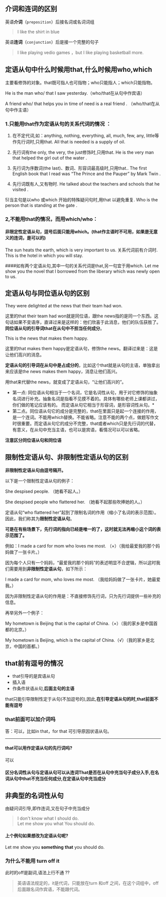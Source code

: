 ## 介词和连词的区别

英语**介词**（`preposition`）后接名词或名词词组

> I like the shirt in blue

英语**连词**（`conjunction`）后是接一个完整的句子

> I like playing vedio games ，but I like playing basketball more.


## 定语从句中什么时候用that,什么时候用who,which

主要看修饰的对象。that既可指人也可指物；who只能指人；which只能指物。

He is the man who/ that I saw yesterday.（who/that在从句中作宾语）

A friend who/ that helps you in time of need is a real friend . （who/that在从句中作主语）

### 1.只能用that作为定语从句的关系代词的情况 ：

1) 在不定代词,如：anything, nothing, everything, all, much, few, any, little等作先行词时,只用that. All that is needed is a supply of oil. 

2) 先行词有the only, the very, the just修饰时,只用that. He is the very man that helped the girl out of the water . 

3) 先行词为序数词(the last)、数词、形容词最高级时,只用that.. The first English book that I read was “The Prince and the Pauper” by Mark Twin . 

4) 先行词既有人,又有物时. He talked about the teachers and schools that he visited . 

5)当主句是以who 或which 开始的特殊疑问句时,用that 以避免重复. Who is the person that is standing at the gate . 

### 2,不能用that的情况，而用which/who：

#### 非限定性定语从句，逗号后面只能用which。(that作主语时不可用，如果是无意义的连词，是可以的)
The sun heats the earth, which is very important to us. 
关系代词前有介词时. This is the hotel in which you will stay. 



####如有两个定语从句,其中一句的关系代词是that,另一句宜于用which. 
Let me show you the novel that I borrowed from the liberary which was newly open to us. 


## 定语从句与同位语从句的区别

They were delighted at the news that their team had won. 

这里的that their team had won就是同位语，跟the news指的是同一个东西。这句话如果不变语序，直译过来是这样的：他们欣喜于此消息，他们的队伍获胜了。 **同位语从句的引导词that在从句中不担当任何成分**。

This is the news that makes them happy. 

这里的that makes them happy是定语从句，修饰the news。翻译过来是：这是让他们高兴的消息。 

**定语从句的引导词在从句中是占成分的**，比如这个that就是从句的主语，单独拿出来应该是the news makes them happy，消息让他们高兴。

用that来代替the news，就变成了定语从句，“让他们高兴的”。

* 第一点: 同位语从句相当于一个名词，它是名词性从句，用于对它修饰的抽象名词进行补充。抽象名词是指看不见摸不着的。具体有哪些老师上课都讲过，你们做的笔记应该有的。 而定语从句它相当于形容词，是形容词性从句。* 
* 第二点。同位语从句它的成分是完整的，that在里面只是起一个连接的作用，是一个连词。不能用which替换。不能省略。注意不能的两个点，做题写作文时很重要。而定语从句它的成分不完整，that或者which只是先行词的代替，有意义，在从句中充当主语，也可以是宾语，看情况可以可以省略。

**注意区分同位语从句和同位语**


## 限制性定语从句、非限制性定语从句的区别

**非限制性定语从句由逗号隔开。**

以下是一个限制性定语从句的例子：

She despised people. （她看不起人。）

She despised people who flattered her.  （她看不起那些吹捧她的人。）

定语从句“who flattered her”起到了限制名词的作用（缩小了名词的表示范围）。因此，我们称其为**限制性定语从句**。

**可是在有些场景下，先行词的指向已经是唯一的了，这时就无法再缩小这个词的表示范围了。**

例如：I made a card for mom who loves me most. （×）（我给最爱我的那个妈妈做了一张卡片。）

因为每个人只有一个妈妈，“最爱我的那个妈妈”的表述明显不合逻辑，所以这时我们需要用到**非限制性定语从句**，如下所示：

I made a card for mom, who loves me most. （我给妈妈做了一张卡片，她最爱我。）

因为非限制性定语从句的作用是：不直接修饰先行词，只为先行词提供一些补充的信息。

再举另外一个例子：

My hometown is Beijing that is the capital of China.（×）（我的家乡是中国首都的北京。）

My hometown is Beijing, which is the capital of China.（√）（我的家乡是北京，中国的首都。）


## that前有逗号的情况

* that引导的是宾语从句
* 插入语
* 作条件状语从句,**后面主句的主语**


that只能引导限制性定于从句(不加逗号的),因此,**在引导定语从句的时,that前面不能有逗号**

### that前面可以加介词吗

答：可以，比如in that，for that  可引导原因状语从句。

---

#### that可以用作定语从句的先行词吗?
可以

#### 区分名词性从句与定语从句可以从连词That是否在从句中充当句子成分入手,在名词从句中that不充当任何成分,在定语从句中充当成分

## 非典型的名词性从句

由疑问词引导,即作连词,又在句子中充当成分

> I don't know what I should do.  
> Let me show you what You should do.

#### 上个例句如果想改为定语从句呢?

Let me show you **something** **that** you should do.


### 为什么不能用 turn off it

此时的off是副词,语法上行不通 ??

> 英语语法规定的，it是代词，只能放在turn 和off 之间，在这个词组中，off后面跟名词作宾语，不能跟代词。